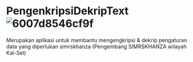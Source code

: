 #  PengenkripsiDekripText![6007d8546cf9f](https://user-images.githubusercontent.com/95389491/147182253-418a6960-a2b5-4957-8245-ed7ee9263029.jpg)

Merupakan aplikasi untuk membantu mengengkripsi & dekrip pengaturan data yang diperlukan simrskhanza (Pengembang SIMRSKHANZA wilayah Kal-Sel)
